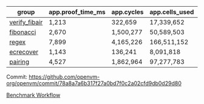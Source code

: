 | group | app.proof_time_ms | app.cycles | app.cells_used | leaf.proof_time_ms | leaf.cycles | leaf.cells_used |
| -- | -- | -- | -- | -- | -- | -- |
| [verify_fibair](https://github.com/openvm-org/openvm/blob/benchmark-results/benchmarks/verify_fibair-78a8a7a6b317f27a0bd7f0c2a02cfd9db0d29d80.md) | 1,213 |  322,659 |  17,339,652 |- | - | - |
| [fibonacci](https://github.com/openvm-org/openvm/blob/benchmark-results/benchmarks/fibonacci-78a8a7a6b317f27a0bd7f0c2a02cfd9db0d29d80.md) | 2,670 |  1,500,277 |  50,589,503 | 3,646 |  1,247,984 |  69,833,310 |
| [regex](https://github.com/openvm-org/openvm/blob/benchmark-results/benchmarks/regex-78a8a7a6b317f27a0bd7f0c2a02cfd9db0d29d80.md) | 7,899 |  4,165,226 |  166,511,152 | 13,970 |  3,951,448 |  303,655,618 |
| [ecrecover](https://github.com/openvm-org/openvm/blob/benchmark-results/benchmarks/ecrecover-78a8a7a6b317f27a0bd7f0c2a02cfd9db0d29d80.md) | 1,143 |  136,241 |  8,091,818 | 11,693 |  3,012,622 |  245,094,556 |
| [pairing](https://github.com/openvm-org/openvm/blob/benchmark-results/benchmarks/pairing-78a8a7a6b317f27a0bd7f0c2a02cfd9db0d29d80.md) | 4,527 |  1,862,964 |  97,277,783 | 8,736 |  2,574,552 |  205,525,610 |


Commit: https://github.com/openvm-org/openvm/commit/78a8a7a6b317f27a0bd7f0c2a02cfd9db0d29d80

[Benchmark Workflow](https://github.com/openvm-org/openvm/actions/runs/15862053413)
